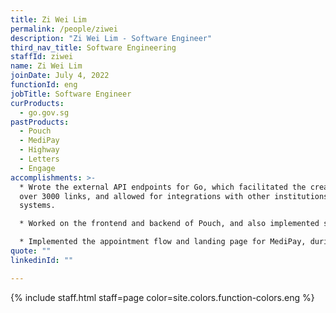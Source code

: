 ```yaml
---
title: Zi Wei Lim
permalink: /people/ziwei
description: "Zi Wei Lim - Software Engineer"
third_nav_title: Software Engineering
staffId: ziwei
name: Zi Wei Lim
joinDate: July 4, 2022
functionId: eng
jobTitle: Software Engineer
curProducts:
  - go.gov.sg
pastProducts:
  - Pouch
  - MediPay
  - Highway
  - Letters
  - Engage
accomplishments: >-
  * Wrote the external API endpoints for Go, which facilitated the creation of
  over 3000 links, and allowed for integrations with other institutions'
  systems.

  * Worked on the frontend and backend of Pouch, and also implemented security classifications for files and folders.

  * Implemented the appointment flow and landing page for MediPay, during hackathon.
quote: ""
linkedinId: ""

---
```


{% include staff.html staff=page color=site.colors.function-colors.eng %}
